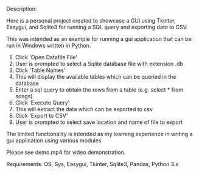 Description:

Here is a personal project created to showcase a GUI using Tkinter, Easygui, and Sqlite3 for running a SQL query and exporting data to CSV.

This was intended as an example for running a gui application that can be run in Windows written in Python. 

1. Click 'Open Datafile File'
2. User is prompted to select a Sqlite database file with extension .db
3. Click 'Table Names'
4. This will display the available tables which can be queried in the database
5. Enter a sql query to obtain the rows from a table (e.g. select * from songs)
6. Click 'Execute Query'
7. This will extract the data which can be exported to csv
8. Click 'Export to CSV'
9. User is prompted to select save location and name of file to export 

The limited functionality is intended as my learning experience in writing a gui application using various modules. 

Please see demo.mp4 for video demonstration.

Requirements: OS, Sys, Easygui, Tkinter, Sqlite3, Pandas, Python 3.x

